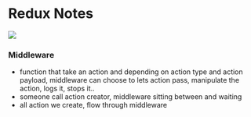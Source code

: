 # Redux Notes

<img src="http://i.imgur.com/qhPanYL.jpg">

### Middleware
- function that take an action and depending on action type and action payload, middleware can choose to lets action pass, manipulate the action, logs it, stops it.. 
- someone call action creator, middleware sitting between and waiting
- all action we create, flow through middleware